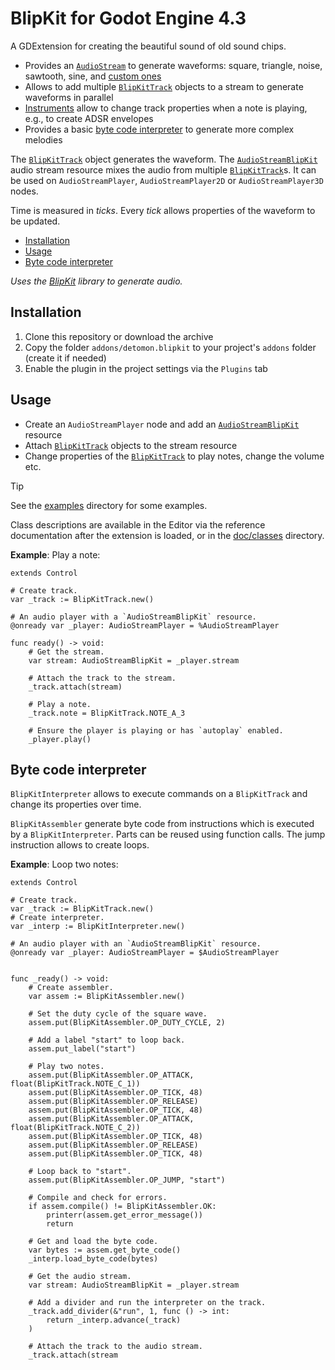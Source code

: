 # BlipKit for Godot Engine 4.3

A GDExtension for creating the beautiful sound of old sound chips.

- Provides an [`AudioStream`](doc/classes/AudioStreamBlipKit.md) to generate waveforms: square, triangle, noise, sawtooth, sine, and [custom ones](doc/classes/BlipKitWaveform.md)
- Allows to add multiple [`BlipKitTrack`](doc/classes/BlipKitTrack.md) objects to a stream to generate waveforms in parallel
- [Instruments](doc/classes/BlipKitInstrument.md) allow to change track properties when a note is playing, e.g., to create ADSR envelopes
- Provides a basic [byte code interpreter](#byte_code_interpreter) to generate more complex melodies

The [`BlipKitTrack`](doc/classes/BlipKitTrack.md) object generates the waveform. The [`AudioStreamBlipKit`](doc/classes/AudioStreamBlipKit.md) audio stream resource mixes the audio from multiple [`BlipKitTrack`](doc/classes/BlipKitTrack.md)s.
It can be used on `AudioStreamPlayer`, `AudioStreamPlayer2D` or `AudioStreamPlayer3D` nodes.

Time is measured in *ticks*. Every *tick* allows properties of the waveform to be updated.

- [Installation](#installation)
- [Usage](#usage)
- [Byte code interpreter](#byte_code_interpreter)

*Uses the [BlipKit](https://github.com/detomon/BlipKit) library to generate audio.*

## Installation

1. Clone this repository or download the archive
2. Copy the folder `addons/detomon.blipkit` to your project's `addons` folder (create it if needed)
3. Enable the plugin in the project settings via the `Plugins` tab

## Usage

- Create an `AudioStreamPlayer` node and add an [`AudioStreamBlipKit`](doc/classes/AudioStreamBlipKit.md) resource
- Attach [`BlipKitTrack`](doc/classes/BlipKitTrack.md) objects to the stream resource
- Change properties of the [`BlipKitTrack`](doc/classes/BlipKitTrack.md) to play notes, change the volume etc.

> [!TIP]
> See the [examples](examples) directory for some examples.
>
> Class descriptions are available in the Editor via the reference documentation after the extension is loaded,
or in the [doc/classes](doc/classes) directory.

**Example**: Play a note:

```gdscript
extends Control

# Create track.
var _track := BlipKitTrack.new()

# An audio player with a `AudioStreamBlipKit` resource.
@onready var _player: AudioStreamPlayer = %AudioStreamPlayer

func ready() -> void:
	# Get the stream.
	var stream: AudioStreamBlipKit = _player.stream

	# Attach the track to the stream.
	_track.attach(stream)

	# Play a note.
	_track.note = BlipKitTrack.NOTE_A_3

	# Ensure the player is playing or has `autoplay` enabled.
	_player.play()
```

## Byte code interpreter

`BlipKitInterpreter` allows to execute commands on a `BlipKitTrack` and change its properties over time.

`BlipKitAssembler` generate byte code from instructions which is executed by a `BlipKitInterpreter`.
Parts can be reused using function calls. The jump instruction allows to create loops.

**Example**: Loop two notes:

```gdscript
extends Control

# Create track.
var _track := BlipKitTrack.new()
# Create interpreter.
var _interp := BlipKitInterpreter.new()

# An audio player with an `AudioStreamBlipKit` resource.
@onready var _player: AudioStreamPlayer = $AudioStreamPlayer


func _ready() -> void:
	# Create assembler.
	var assem := BlipKitAssembler.new()

	# Set the duty cycle of the square wave.
	assem.put(BlipKitAssembler.OP_DUTY_CYCLE, 2)

	# Add a label "start" to loop back.
	assem.put_label("start")

	# Play two notes.
	assem.put(BlipKitAssembler.OP_ATTACK, float(BlipKitTrack.NOTE_C_1))
	assem.put(BlipKitAssembler.OP_TICK, 48)
	assem.put(BlipKitAssembler.OP_RELEASE)
	assem.put(BlipKitAssembler.OP_TICK, 48)
	assem.put(BlipKitAssembler.OP_ATTACK, float(BlipKitTrack.NOTE_C_2))
	assem.put(BlipKitAssembler.OP_TICK, 48)
	assem.put(BlipKitAssembler.OP_RELEASE)
	assem.put(BlipKitAssembler.OP_TICK, 48)

	# Loop back to "start".
	assem.put(BlipKitAssembler.OP_JUMP, "start")

	# Compile and check for errors.
	if assem.compile() != BlipKitAssembler.OK:
		printerr(assem.get_error_message())
		return

	# Get and load the byte code.
	var bytes := assem.get_byte_code()
	_interp.load_byte_code(bytes)

	# Get the audio stream.
	var stream: AudioStreamBlipKit = _player.stream

	# Add a divider and run the interpreter on the track.
	_track.add_divider(&"run", 1, func () -> int:
		return _interp.advance(_track)
	)

	# Attach the track to the audio stream.
	_track.attach(stream
```
